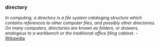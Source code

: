  ### directory 
 *In computing, a directory is a file system cataloging structure which contains references to other computer files, and possibly other directories. On many computers, directories are known as folders, or drawers, analogous to a workbench or the traditional office filing cabinet.* - [Wikipedia](https://en.wikipedia.org/wiki/Directory_(computing))